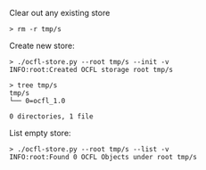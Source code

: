 

Clear out any existing store

```
> rm -r tmp/s
```

Create new store:

```
> ./ocfl-store.py --root tmp/s --init -v
INFO:root:Created OCFL storage root tmp/s
```

```
> tree tmp/s
tmp/s
└── 0=ocfl_1.0

0 directories, 1 file
```

List empty store:

```
> ./ocfl-store.py --root tmp/s --list -v
INFO:root:Found 0 OCFL Objects under root tmp/s
```